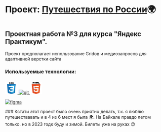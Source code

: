 # Проект: <a href="https://burlake.github.io/russian-travel/" target="_blank">Путешествия по России</a>🌍<h1>
## Проектная работа №3 для курса "Яндекс Практикум".</h2>
  Проект предполагает использование Gridов и медиозапросов для адаптивной верстки сайта
### Используемые технологии:<h3>
<p align="left"> <a href="https://www.w3schools.com/css/" target="_blank" rel="noreferrer"> <img src="https://raw.githubusercontent.com/devicons/devicon/master/icons/css3/css3-original-wordmark.svg" alt="css3" width="40" height="40"/> </a> <a href="https://git-scm.com/" target="_blank" rel="noreferrer"> <img src="https://www.vectorlogo.zone/logos/git-scm/git-scm-icon.svg" alt="git" width="40" height="40"/> </a> <a href="https://www.w3.org/html/" target="_blank" rel="noreferrer"> <img src="https://raw.githubusercontent.com/devicons/devicon/master/icons/html5/html5-original-wordmark.svg" alt="html5" width="40" height="40"/> </a> </p>
<p align="left"> <a href="https://www.figma.com/" target="_blank" rel="noreferrer"> <img src="https://www.vectorlogo.zone/logos/figma/figma-icon.svg" alt="figma" width="40" height="40"/> </a> </p>
### Кстати этот проект было очень приятно делать, т.к. я люблю путешествавать и в 4 из 6 мест я была 🌍. На Байкале правдо летом только. но в 2023 годк буду и зимой. Билеты уже на руках 😉<h3>

